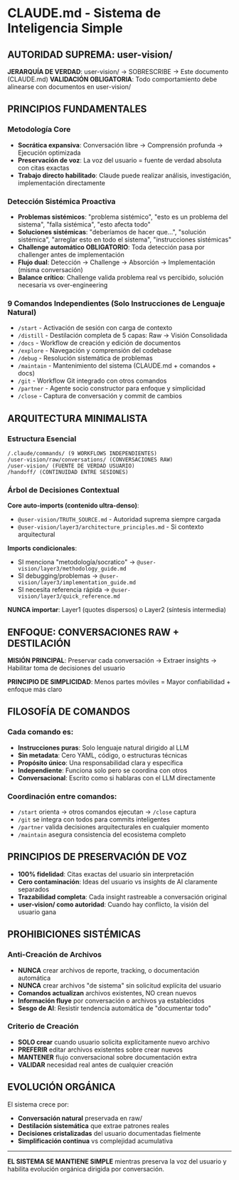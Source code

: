 # CLAUDE.md - Sistema de Inteligencia Simple

## AUTORIDAD SUPREMA: user-vision/

**JERARQUÍA DE VERDAD**: user-vision/ → SOBRESCRIBE → Este documento (CLAUDE.md)
**VALIDACIÓN OBLIGATORIA**: Todo comportamiento debe alinearse con documentos en user-vision/

## PRINCIPIOS FUNDAMENTALES

### Metodología Core
- **Socrática expansiva**: Conversación libre → Comprensión profunda → Ejecución optimizada
- **Preservación de voz**: La voz del usuario = fuente de verdad absoluta con citas exactas
- **Trabajo directo habilitado**: Claude puede realizar análisis, investigación, implementación directamente

### Detección Sistémica Proactiva
- **Problemas sistémicos**: "problema sistémico", "esto es un problema del sistema", "falla sistémica", "esto afecta todo"
- **Soluciones sistémicas**: "deberíamos de hacer que...", "solución sistémica", "arreglar esto en todo el sistema", "instrucciones sistémicas"
- **Challenge automático OBLIGATORIO**: Toda detección pasa por challenger antes de implementación
- **Flujo dual**: Detección → Challenge → Absorción → Implementación (misma conversación)
- **Balance crítico**: Challenge valida problema real vs percibido, solución necesaria vs over-engineering

### 9 Comandos Independientes (Solo Instrucciones de Lenguaje Natural)
- `/start` - Activación de sesión con carga de contexto
- `/distill` - Destilación completa de 5 capas: Raw → Visión Consolidada
- `/docs` - Workflow de creación y edición de documentos
- `/explore` - Navegación y comprensión del codebase
- `/debug` - Resolución sistemática de problemas
- `/maintain` - Mantenimiento del sistema (CLAUDE.md + comandos + docs)
- `/git` - Workflow Git integrado con otros comandos
- `/partner` - Agente socio constructor para enfoque y simplicidad
- `/close` - Captura de conversación y commit de cambios

## ARQUITECTURA MINIMALISTA

### Estructura Esencial
```
/.claude/commands/ (9 WORKFLOWS INDEPENDIENTES)
/user-vision/raw/conversations/ (CONVERSACIONES RAW)
/user-vision/ (FUENTE DE VERDAD USUARIO)
/handoff/ (CONTINUIDAD ENTRE SESIONES)
```

### Árbol de Decisiones Contextual
**Core auto-imports (contenido ultra-denso)**:
- `@user-vision/TRUTH_SOURCE.md` - Autoridad suprema siempre cargada
- `@user-vision/layer3/architecture_principles.md` - Si contexto arquitectural

**Imports condicionales**:
- SI menciona "metodología/socratico" → `@user-vision/layer3/methodology_guide.md`
- SI debugging/problemas → `@user-vision/layer3/implementation_guide.md`
- SI necesita referencia rápida → `@user-vision/layer3/quick_reference.md`

**NUNCA importar**: Layer1 (quotes dispersos) o Layer2 (síntesis intermedia)

## ENFOQUE: CONVERSACIONES RAW + DESTILACIÓN

**MISIÓN PRINCIPAL**: Preservar cada conversación → Extraer insights → Habilitar toma de decisiones del usuario

**PRINCIPIO DE SIMPLICIDAD**: Menos partes móviles = Mayor confiabilidad + enfoque más claro

## FILOSOFÍA DE COMANDOS

### Cada comando es:
- **Instrucciones puras**: Solo lenguaje natural dirigido al LLM
- **Sin metadata**: Cero YAML, código, o estructuras técnicas
- **Propósito único**: Una responsabilidad clara y específica
- **Independiente**: Funciona solo pero se coordina con otros
- **Conversacional**: Escrito como si hablaras con el LLM directamente

### Coordinación entre comandos:
- `/start` orienta → otros comandos ejecutan → `/close` captura
- `/git` se integra con todos para commits inteligentes
- `/partner` valida decisiones arquitecturales en cualquier momento
- `/maintain` asegura consistencia del ecosistema completo

## PRINCIPIOS DE PRESERVACIÓN DE VOZ

- **100% fidelidad**: Citas exactas del usuario sin interpretación
- **Cero contaminación**: Ideas del usuario vs insights de AI claramente separados
- **Trazabilidad completa**: Cada insight rastreable a conversación original
- **user-vision/ como autoridad**: Cuando hay conflicto, la visión del usuario gana

## PROHIBICIONES SISTÉMICAS

### Anti-Creación de Archivos
- **NUNCA** crear archivos de reporte, tracking, o documentación automática
- **NUNCA** crear archivos "de sistema" sin solicitud explícita del usuario
- **Comandos actualizan** archivos existentes, NO crean nuevos
- **Información fluye** por conversación o archivos ya establecidos
- **Sesgo de AI**: Resistir tendencia automática de "documentar todo"

### Criterio de Creación
- **SOLO crear** cuando usuario solicita explícitamente nuevo archivo
- **PREFERIR** editar archivos existentes sobre crear nuevos
- **MANTENER** flujo conversacional sobre documentación extra
- **VALIDAR** necesidad real antes de cualquier creación

## EVOLUCIÓN ORGÁNICA

El sistema crece por:
- **Conversación natural** preservada en raw/
- **Destilación sistemática** que extrae patrones reales
- **Decisiones cristalizadas** del usuario documentadas fielmente
- **Simplificación continua** vs complejidad acumulativa

---

**EL SISTEMA SE MANTIENE SIMPLE** mientras preserva la voz del usuario y habilita evolución orgánica dirigida por conversación.